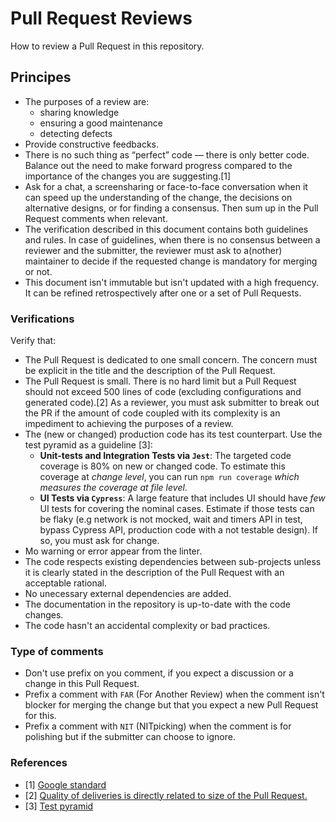 # Pull Request Reviews

How to review a Pull Request in this repository.

## Principes

- The purposes of a review are:
    - sharing knowledge
    - ensuring a good maintenance
    - detecting defects
- Provide constructive feedbacks.
- There is no such thing as “perfect” code — there is only better code. Balance out the need to make forward progress compared to the importance of the changes you are suggesting.[1]
- Ask for a chat, a screensharing or face-to-face conversation when it can speed up the understanding of the change, the decisions on alternative designs, or for finding a consensus. Then sum up in the Pull Request comments when relevant.
- The verification described in this document contains both guidelines and rules. In case of guidelines, when there is no consensus between a reviewer and the submitter, the reviewer must ask to a(nother) maintainer to decide if the requested change is mandatory for merging or not.
- This document isn't immutable but isn't updated with a high frequency. It can be refined retrospectively after one or a set of Pull Requests.

### Verifications

Verify that:
- The Pull Request is dedicated to one small concern. The concern must be explicit in the title and the description of the Pull Request.
- The Pull Request is small. There is no hard limit but a Pull Request should not exceed 500 lines of code (excluding configurations and generated code).[2] As a reviewer, you must ask submitter to break out the PR if the amount of code coupled with its complexity is an impediment to achieving the purposes of a review.
- The (new or changed) production code has its test counterpart. Use the test pyramid as a guideline [3]:
    - **Unit-tests and Integration Tests via `Jest`**: The targeted code coverage is 80% on new or changed code. To estimate this coverage at *change level*, you can run `npm run coverage` *which measures the coverage at file level*.
    - **UI Tests via `Cypress`**: A large feature that includes UI should have *few* UI tests for covering the nominal cases. Estimate if those tests can be flaky (e.g network is not mocked, wait and timers API in test, bypass Cypress API, production code with a not testable design). If so, you must ask for change.
- Mo warning or error appear from the linter.
- The code respects existing dependencies between sub-projects unless it is clearly stated in the description of the Pull Request with an acceptable rational.
- No unecessary external dependencies are added.
- The documentation in the repository is up-to-date with the code changes. 
- The code hasn't an accidental complexity or bad practices.

### Type of comments

- Don't use prefix on you comment, if you expect a discussion or a change in this Pull Request.
- Prefix a comment with `FAR` (For Another Review) when the comment isn't blocker for merging the change but that you expect a new Pull Request for this.
- Prefix a comment with `NIT` (NITpicking) when the comment is for polishing but if the submitter can choose to ignore.

### References

- [1] [Google standard](https://google.github.io/eng-practices/review/reviewer/standard.html)
- [2] [Quality of deliveries is directly related to size of the Pull Request.](https://www.linkedin.com/pulse/size-pullmerge-request-more-important-than-you-think-rodrigo-miguel)
- [3] [Test pyramid](https://martinfowler.com/articles/practical-test-pyramid.html)

